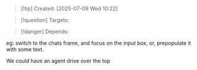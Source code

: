 
>[!tip] Created: [2025-07-09 Wed 10:22]

>[!question] Targets: 

>[!danger] Depends: 

eg: switch to the chats frame, and focus on the input box, or, prepopulate it with some text.

We could have an agent drive over the top 